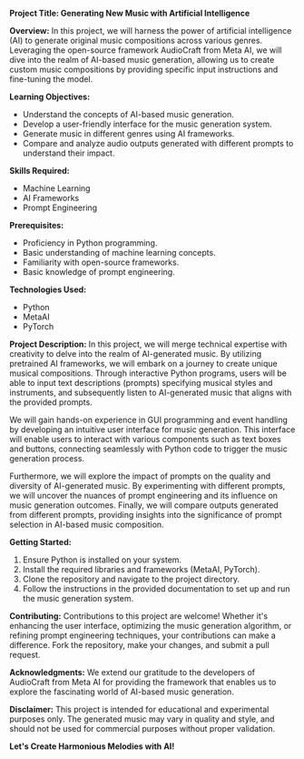 **Project Title: Generating New Music with Artificial Intelligence**

**Overview:**
In this project, we will harness the power of artificial intelligence (AI) to generate original music compositions across various genres. Leveraging the open-source framework AudioCraft from Meta AI, we will dive into the realm of AI-based music generation, allowing us to create custom music compositions by providing specific input instructions and fine-tuning the model.

**Learning Objectives:**
- Understand the concepts of AI-based music generation.
- Develop a user-friendly interface for the music generation system.
- Generate music in different genres using AI frameworks.
- Compare and analyze audio outputs generated with different prompts to understand their impact.

**Skills Required:**
- Machine Learning
- AI Frameworks
- Prompt Engineering

**Prerequisites:**
- Proficiency in Python programming.
- Basic understanding of machine learning concepts.
- Familiarity with open-source frameworks.
- Basic knowledge of prompt engineering.

**Technologies Used:**
- Python
- MetaAI
- PyTorch

**Project Description:**
In this project, we will merge technical expertise with creativity to delve into the realm of AI-generated music. By utilizing pretrained AI frameworks, we will embark on a journey to create unique musical compositions. Through interactive Python programs, users will be able to input text descriptions (prompts) specifying musical styles and instruments, and subsequently listen to AI-generated music that aligns with the provided prompts.

We will gain hands-on experience in GUI programming and event handling by developing an intuitive user interface for music generation. This interface will enable users to interact with various components such as text boxes and buttons, connecting seamlessly with Python code to trigger the music generation process.

Furthermore, we will explore the impact of prompts on the quality and diversity of AI-generated music. By experimenting with different prompts, we will uncover the nuances of prompt engineering and its influence on music generation outcomes. Finally, we will compare outputs generated from different prompts, providing insights into the significance of prompt selection in AI-based music composition.

**Getting Started:**
1. Ensure Python is installed on your system.
2. Install the required libraries and frameworks (MetaAI, PyTorch).
3. Clone the repository and navigate to the project directory.
4. Follow the instructions in the provided documentation to set up and run the music generation system.

**Contributing:**
Contributions to this project are welcome! Whether it's enhancing the user interface, optimizing the music generation algorithm, or refining prompt engineering techniques, your contributions can make a difference. Fork the repository, make your changes, and submit a pull request.


**Acknowledgments:**
We extend our gratitude to the developers of AudioCraft from Meta AI for providing the framework that enables us to explore the fascinating world of AI-based music generation.

**Disclaimer:**
This project is intended for educational and experimental purposes only. The generated music may vary in quality and style, and should not be used for commercial purposes without proper validation.

**Let's Create Harmonious Melodies with AI!**
